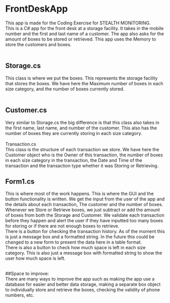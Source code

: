 # FrontDeskApp

This app is made for the Coding Exercise for STEALTH MONITORING.<br>
This is a C# app for the front desk at a storage facility. It takes in the mobile number and the first and last name of a customer. The app also asks for the amount of boxes to be stored or retrieved. This app uses the Memory to store the customers and boxes. <br><br>
## Storage.cs<br>
This class is where we put the boxes. This represents the storage facility that stores the boxes. We have here the Maximum number of boxes in each size category, and the number of boxes currently stored.<br><br>
## Customer.cs<br>
Very similar to Storage.cs the big difference is that this class also takes in the first name, last name, and number of the customer. This also has the number of boxes they are currently storing in each size category.<br><br>
Transaction.cs<br>
This class is the structure of each transaction we store. We have here the Customer object who is the Owner of this transaction, the number of boxes in each size category in the transaction, the Date and Time of the transaction and the transaction type whether it was Storing or Retrieving.
## Form1.cs<br>
This is where most of the work happens. This is where the GUI and the button functionality is written. We get the input from the user of the app and the details about each transaction, The customer and the number of boxes. Whenever we Store or Retrieve boxes, we just subtract or add the amount of boxes from both the Storage and Customer. We validate each transaction before they happen and alert the user if they have inputted too many boxes for storing or if there are not enough boxes to retrieve.<br>
There is a button for checking the transaction history. As of the moment this is just a message box and a formatted string. In the future this could be changed to a new form to present the data here in a table format.<br>
There is also a button to check how much space is left in each size category. This is also just a message box with formatted string to show the user how much space is left.<br><br>

##Space to improve:<br>
There are many ways to improve the app such as making the app use a database for easier and better data storage, making a separate box object to individually store and retrieve the boxes, checking the validity of phone numbers, etc.
